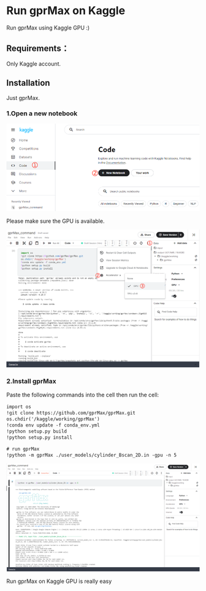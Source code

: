 # Run gprMax on Kaggle
Run gprMax using Kaggle GPU :)

## Requirements：
Only Kaggle account.

## Installation
Just gprMax.

### 1.Open a new notebook

![1](https://github.com/laokangde/Run-gprMax-on-Googlecolab/blob/master/code.png?raw=true)

Please make sure the GPU is available.

![2](https://github.com/laokangde/Run-gprMax-on-Googlecolab/blob/master/GPU.png?raw=true)

### 2.Install gprMax
Paste the following commands into the cell then run the cell:
```
import os
!git clone https://github.com/gprMax/gprMax.git
os.chdir('/kaggle/working/gprMax')
!conda env update -f conda_env.yml
!python setup.py build
!python setup.py install
```

```
# run gprMax
!python -m gprMax ./user_models/cylinder_Bscan_2D.in -gpu -n 5
```

![3](https://github.com/laokangde/Run-gprMax-on-Googlecolab/blob/master/run_model.png?raw=true)

Run gprMax on Kaggle GPU is really easy
